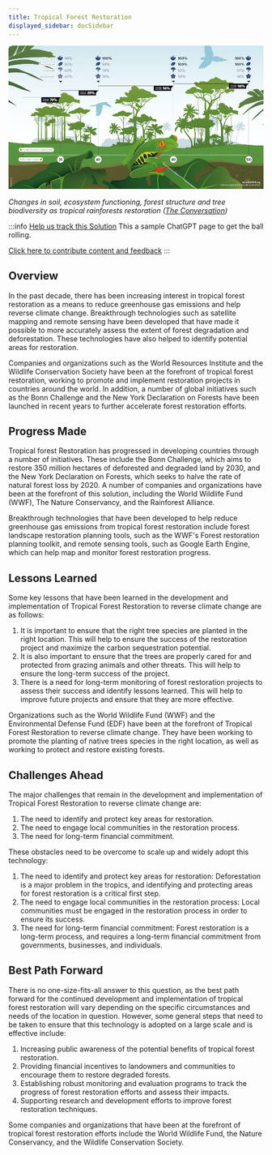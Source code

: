 ```yaml
---
title: Tropical Forest Restoration
displayed_sidebar: docSidebar
---
```

![The graphic displays the recovery of soil, ecosystem functioning, forest structure, and tree biodiversity as tropical forests regrow on former agricultural lands.](/../static/img/tropical-forest-restoration.jpg)

*Changes in soil, ecosystem functioning, forest structure and tree biodiversity as tropical rainforests restoration ([The Conversation](https://theconversation.com/tropical-forests-can-recover-surprisingly-quickly-on-deforested-lands-and-letting-them-regrow-naturally-is-an-effective-and-low-cost-way-to-slow-climate-change-173302))*

<!--EndFragment-->

:::info [Help us track this Solution](contribute)
This a sample ChatGPT page to get the ball rolling.

[Click here to contribute content and feedback](contribute)
:::

## Overview

In the past decade, there has been increasing interest in tropical forest restoration as a means to reduce greenhouse gas emissions and help reverse climate change. Breakthrough technologies such as satellite mapping and remote sensing have been developed that have made it possible to more accurately assess the extent of forest degradation and deforestation. These technologies have also helped to identify potential areas for restoration.

Companies and organizations such as the World Resources Institute and the Wildlife Conservation Society have been at the forefront of tropical forest restoration, working to promote and implement restoration projects in countries around the world. In addition, a number of global initiatives such as the Bonn Challenge and the New York Declaration on Forests have been launched in recent years to further accelerate forest restoration efforts.

## Progress Made

Tropical forest Restoration has progressed in developing countries through a number of initiatives. These include the Bonn Challenge, which aims to restore 350 million hectares of deforested and degraded land by 2030, and the New York Declaration on Forests, which seeks to halve the rate of natural forest loss by 2020. A number of companies and organizations have been at the forefront of this solution, including the World Wildlife Fund (WWF), The Nature Conservancy, and the Rainforest Alliance.

Breakthrough technologies that have been developed to help reduce greenhouse gas emissions from tropical forest restoration include forest landscape restoration planning tools, such as the WWF's Forest restoration planning toolkit, and remote sensing tools, such as Google Earth Engine, which can help map and monitor forest restoration progress.

## Lessons Learned

Some key lessons that have been learned in the development and implementation of Tropical Forest Restoration to reverse climate change are as follows: 

1. It is important to ensure that the right tree species are planted in the right location. This will help to ensure the success of the restoration project and maximize the carbon sequestration potential.
2. It is also important to ensure that the trees are properly cared for and protected from grazing animals and other threats. This will help to ensure the long-term success of the project.
3. There is a need for long-term monitoring of forest restoration projects to assess their success and identify lessons learned. This will help to improve future projects and ensure that they are more effective.

Organizations such as the World Wildlife Fund (WWF) and the Environmental Defense Fund (EDF) have been at the forefront of Tropical Forest Restoration to reverse climate change. They have been working to promote the planting of native trees species in the right location, as well as working to protect and restore existing forests.

## Challenges Ahead

The major challenges that remain in the development and implementation of Tropical Forest Restoration to reverse climate change are:

1. The need to identify and protect key areas for restoration.
2. The need to engage local communities in the restoration process.
3. The need for long-term financial commitment.

These obstacles need to be overcome to scale up and widely adopt this technology:

1. The need to identify and protect key areas for restoration: Deforestation is a major problem in the tropics, and identifying and protecting areas for forest restoration is a critical first step.
2. The need to engage local communities in the restoration process: Local communities must be engaged in the restoration process in order to ensure its success.
3. The need for long-term financial commitment: Forest restoration is a long-term process, and requires a long-term financial commitment from governments, businesses, and individuals.

## Best Path Forward

There is no one-size-fits-all answer to this question, as the best path forward for the continued development and implementation of tropical forest restoration will vary depending on the specific circumstances and needs of the location in question. However, some general steps that need to be taken to ensure that this technology is adopted on a large scale and is effective include:

1. Increasing public awareness of the potential benefits of tropical forest restoration.
2. Providing financial incentives to landowners and communities to encourage them to restore degraded forests.
3. Establishing robust monitoring and evaluation programs to track the progress of forest restoration efforts and assess their impacts.
4. Supporting research and development efforts to improve forest restoration techniques.

Some companies and organizations that have been at the forefront of tropical forest restoration efforts include the World Wildlife Fund, the Nature Conservancy, and the Wildlife Conservation Society.